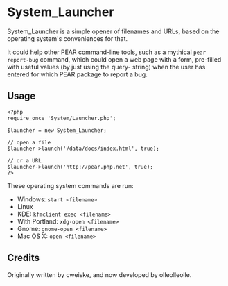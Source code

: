 # System_Launcher #

System_Launcher is a simple opener of filenames and URLs, based on the
operating system's conveniences for that.

It could help other PEAR command-line tools, such as a mythical
`pear report-bug` command, which could open a web page with a
form, pre-filled with useful values (by just using the query-
string) when the user has entered for which PEAR package to
report a bug.

## Usage ##

    <?php
    require_once 'System/Launcher.php';

    $launcher = new System_Launcher;

    // open a file
    $launcher->launch('/data/docs/index.html', true);
    
    // or a URL
    $launcher->launch('http://pear.php.net', true);
    ?>

These operating system commands are run:

*   Windows:        `start <filename>`
*   Linux
  * KDE:         `kfmclient exec <filename>`
  * With Portland:    `xdg-open <filename>`
  * Gnome:       `gnome-open <filename>`
*   Mac OS X:         `open <filename>`

## Credits

Originally written by cweiske, and now developed by olleolleolle.

